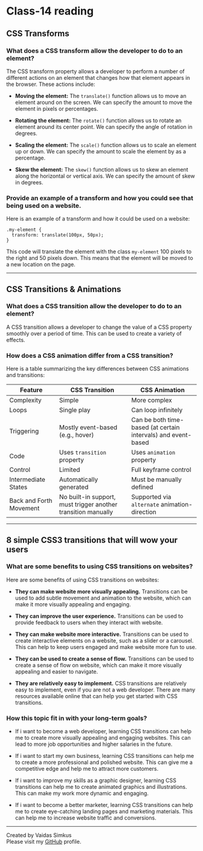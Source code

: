 # Class-14 reading

## CSS Transforms

### What does a CSS transform allow the developer to do to an element?

The CSS transform property allows a developer to perform a number of different actions on an element that changes 
how that element appears in the browser. These actions include:

* **Moving the element:** The `translate()` function allows us to move an element around on the screen. We can specify 
  the amount to move the element in pixels or percentages.

* **Rotating the element:** The `rotate()` function allows us to rotate an element around its center point. We can specify 
  the angle of rotation in degrees.

* **Scaling the element:** The `scale()` function allows us to scale an element up or down. We can specify the amount to 
  scale the element by as a percentage.

* **Skew the element:** The `skew()` function allows us to skew an element along the horizontal or vertical axis. We can 
  specify the amount of skew in degrees.

### Provide an example of a transform and how you could see that being used on a website.

Here is an example of a transform and how it could be used on a website:

```
.my-element {
  transform: translate(100px, 50px);
}
```
This code will translate the element with the class `my-element` 100 pixels to the right and 50 pixels down. This means that 
the element will be moved to a new location on the page.

***

## CSS Transitions & Animations

### What does a CSS transition allow the developer to do to an element?

A CSS transition allows a developer to change the value of a CSS property smoothly over a period of time. This can be used to 
create a variety of effects.

### How does a CSS animation differ from a CSS transition?

Here is a table summarizing the key differences between CSS animations and transitions:

| Feature                 | CSS Transition                | CSS Animation               |
|-------------------------|-------------------------------|-----------------------------|
| Complexity              | Simple                        | More complex                |
| Loops                   | Single play                   | Can loop infinitely         |
| Triggering              | Mostly event-based (e.g., hover) | Can be both time-based (at certain intervals) and event-based |
| Code                    | Uses `transition` property    | Uses `animation` property   |
| Control                 | Limited                       | Full keyframe control       |
| Intermediate States     | Automatically generated       | Must be manually defined    |
| Back and Forth Movement | No built-in support, must trigger another transition manually | Supported via `alternate` animation-direction |

***

## 8 simple CSS3 transitions that will wow your users

### What are some benefits to using CSS transitions on websites?

Here are some benefits of using CSS transitions on websites:

* **They can make website more visually appealing.** Transitions can be used to add subtle movement and animation to the website, 
  which can make it more visually appealing and engaging.

* **They can improve the user experience.** Transitions can be used to provide feedback to users when they interact with website.

* **They can make website more interactive.** Transitions can be used to create interactive elements on a website, such as a 
  slider or a carousel. This can help to keep users engaged and make website more fun to use.

* **They can be used to create a sense of flow.** Transitions can be used to create a sense of flow on website, which can make it 
  more visually appealing and easier to navigate.

* **They are relatively easy to implement.** CSS transitions are relatively easy to implement, even if you are not a web developer. 
  There are many resources available online that can help you get started with CSS transitions.

### How this topic fit in with your long-term goals?

* If i want to become a web developer, learning CSS transitions can help me to create more visually appealing and engaging websites. 
  This can lead to more job opportunities and higher salaries in the future.

* If i want to start my own business, learning CSS transitions can help me to create a more professional and polished website. 
  This can give me a competitive edge and help me to attract more customers.

* If i want to improve my skills as a graphic designer, learning CSS transitions can help me to create animated graphics and 
  illustrations. This can make my work more dynamic and engaging.

* If i want to become a better marketer, learning CSS transitions can help me to create eye-catching landing pages and marketing 
  materials. This can help me to increase website traffic and conversions.

***

Created by Vaidas Simkus  
Please visit my [GitHub](https://github.com/MisterVaidas) profile.